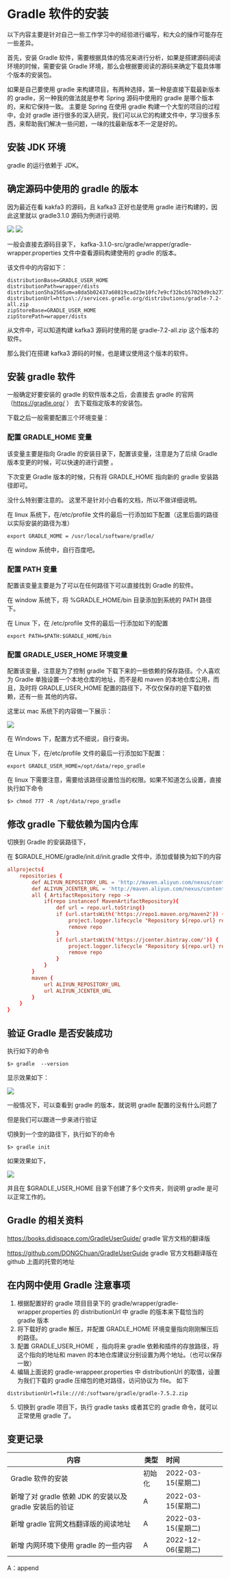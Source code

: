 # Gradle 软件的安装

以下内容主要是针对自己一些工作学习中的经验进行编写，和大众的操作可能存在一些差异。

首先，安装 Gradle 软件，需要根据具体的情况来进行分析，如果是搭建源码阅读环境的时候，需要安装 Gradle 环境，那么会根据要阅读的源码来确定下载具体哪个版本的安装包。

如果是自己要使用 gradle 来构建项目，有两种选择，第一种是直接下载最新版本的 gradle，另一种我的做法就是参考 Spring 源码中使用的 gradle 是哪个版本的，来和它保持一致。 主要是 Spring 在使用 gradle 构建一个大型的项目的过程中，会对 gradle 进行很多的深入研究，我们可以从它的构建文件中，学习很多东西，来帮助我们解决一些问题，一味的找最新版本不一定是好的。

## 安装 JDK 环境

gradle 的运行依赖于 JDK。

## 确定源码中使用的 gradle 的版本

因为最近在看 kakfa3 的源码，且 kafka3 正好也是使用 gradle 进行构建的，因此这里就以 gradle3.1.0 源码为例进行说明.

<img src="./pic/01_确定源码构建使用的gradle的版本.png">

<img src="./pic/02_查看gradle-wrapper文件来确定源码构建时使用的gradle的版本.png" >

一般会直接去源码目录下， kafka-3.1.0-src/gradle/wrapper/gradle-wrapper.properties 文件中查看源码构建使用的 gradle 的版本。

该文件中的内容如下：

```properties
distributionBase=GRADLE_USER_HOME
distributionPath=wrapper/dists
distributionSha256Sum=a8da5b02437a60819cad23e10fc7e9cf32bcb57029d9cb277e26eeff76ce014b
distributionUrl=https\://services.gradle.org/distributions/gradle-7.2-all.zip
zipStoreBase=GRADLE_USER_HOME
zipStorePath=wrapper/dists
```

从文件中，可以知道构建 kafka3 源码时使用的是 gradle-7.2-all.zip 这个版本的软件。

那么我们在搭建 kafka3 源码的时候，也是建议使用这个版本的软件。

## 安装 gradle 软件

一般确定好要安装的 gradle 的软件版本之后，会直接去 gradle 的官网 （https://gradle.org/ ） 去下载指定版本的安装包。

下载之后一般需要配置三个环境变量：

### 配置 **GRADLE_HOME** 变量

该变量主要是指向 Gradle 的安装目录下，配置该变量，注意是为了后续 Gradle 版本变更的时候，可以快速的进行调整 。

下次变更 Gradle 版本的时候，只有将 GRADLE_HOME 指向新的 gradle 安装路径即可。

没什么特别要注意的。 这里不是针对小白看的文档，所以不做详细说明。

在 linux 系统下，在/etc/profile 文件的最后一行添加如下配置（这里后面的路径以实际安装的路径为准）

```
export GRADLE_HOME = /usr/local/software/gradle/
```

在 window 系统中，自行百度吧。

### 配置 PATH 变量

配置该变量主要是为了可以在任何路径下可以直接找到 Gradle 的软件。

在 window 系统下，将 %GRADLE_HOME/bin 目录添加到系统的 PATH 路径下。

在 Linux 下，在 /etc/profile 文件的最后一行添加如下的配置

```
export PATH=$PATH:$GRADLE_HOME/bin
```

### 配置 GRADLE_USER_HOME 环境变量

配置该变量，注意是为了控制 gradle 下载下来的一些依赖的保存路径。个人喜欢为 Gradle 单独设置一个本地仓库的地址，而不是和 maven 的本地仓库公用，而且，及时将 GRADLE_USER_HOME 配置的路径下，不仅仅保存的是下载的依赖，还有一些 其他的内容。

这里以 mac 系统下的内容做一下展示：

<img src="./pic/03_gradle的userHome路径下的内容.png">

在 Windows 下，配置方式不细说，自行查询。

在 Linux 下，在/etc/profile 文件的最后一行添加如下配置：

```
export GRADLE_USER_HOME=/opt/data/repo_gradle
```

在 linux 下需要注意，需要给该路径设置恰当的权限。如果不知道怎么设置，直接执行如下命令

```shell
$> chmod 777 -R /opt/data/repo_gradle
```

## 修改 gradle 下载依赖为国内仓库

切换到 Gradle 的安装路径下，

在 $GRADLE_HOME/gradle/init.d/init.gradle 文件中，添加或替换为如下的内容

```conf
allprojects{
    repositories {
        def ALIYUN_REPOSITORY_URL = 'http://maven.aliyun.com/nexus/content/groups/public'
        def ALIYUN_JCENTER_URL = 'http://maven.aliyun.com/nexus/content/repositories/jcenter'
        all { ArtifactRepository repo ->
            if(repo instanceof MavenArtifactRepository){
                def url = repo.url.toString()
                if (url.startsWith('https://repo1.maven.org/maven2')) {
                    project.logger.lifecycle "Repository ${repo.url} replaced by $ALIYUN_REPOSITORY_URL."
                    remove repo
                }
                if (url.startsWith('https://jcenter.bintray.com/')) {
                    project.logger.lifecycle "Repository ${repo.url} replaced by $ALIYUN_JCENTER_URL."
                    remove repo
                }
            }
        }
        maven {
            url ALIYUN_REPOSITORY_URL
            url ALIYUN_JCENTER_URL
        }
    }
}
```

## 验证 Gradle 是否安装成功

执行如下的命令

```shell
$> gradle  --version
```

显示效果如下：

<img src="./pic/04_查看gradle的版本来验证gralde是否安装成功.png">

一般情况下，可以查看到 gradle 的版本，就说明 gradle 配置的没有什么问题了

但是我们可以跟进一步来进行验证

切换到一个空的路径下，执行如下的命令

```shell
$> gradle init
```

如果效果如下，

<img src="./pic/05_通过gradleinit查看是否可以正常工作.png">

并且在 $GRADLE_USER_HOME 目录下创建了多个文件夹，则说明 gradle 是可以正常工作的。

## Gradle 的相关资料

https://books.didispace.com/GradleUserGuide/ gradle 官方文档的翻译版

https://github.com/DONGChuan/GradleUserGuide gradle 官方文档翻译版在 github 上面的托管的地址

## 在内网中使用 Gradle 注意事项

1. 根据配置好的 gradle 项目目录下的 gradle/wrapper/gradle-wrapper.properties 的 distributionUrl 中 gradle 的版本来下载恰当的 gradle 版本
2. 将下载好的 gradle 解压，并配置 GRADLE_HOME 环境变量指向刚刚解压后的路径。
3. 配置 GRADLE_USER_HOME ，指向将来 gradle 依赖和插件的存放路径，将这个指向的地址和 maven 的本地仓库建议分别设置为两个地址。（也可以保存一致）
4. 编辑上面说的 gradle-wrappeer.properties 中 distributionUrl 的取值，设置为我们下载的 gradle 压缩包的绝对路径，访问协议为 file。 如下

```
distributionUrl=file:///d:/software/gradle/gradle-7.5.2.zip
```

5. 切换到 gradle 项目下，执行 gradle tasks 或者其它的 gradle 命令，就可以正常使用 gradle 了。

## 变更记录

| 内容                                                    | 类型   | 时间               |
| ------------------------------------------------------- | ------ | :----------------- |
| Gradle 软件的安装                                       | 初始化 | 2022-03-15(星期二) |
| 新增了对 gradle 依赖 JDK 的安装以及 gradle 安装后的验证 | A      | 2022-03-15(星期二) |
| 新增 gradle 官网文档翻译版的阅读地址                    | A      | 2022-03-15(星期二) |
| 新增 内网环境下使用 gradle 的一些内容                   | A      | 2022-12-06(星期二) |

A：append
